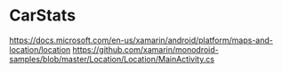 # CarStats
https://docs.microsoft.com/en-us/xamarin/android/platform/maps-and-location/location
https://github.com/xamarin/monodroid-samples/blob/master/Location/Location/MainActivity.cs
